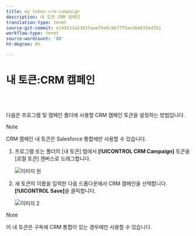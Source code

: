 ```yaml
---
title: my token-crm-campaign
description: 내 토큰 CRM 캠페인
translation-type: tm+mt
source-git-commit: e149133a5383faaef5e9c9b7775ae36e633ed7b1
workflow-type: tm+mt
source-wordcount: '88'
ht-degree: 0%

---
```



# 내 토큰:CRM 캠페인

<br> 

다음은 프로그램 및 캠페인 폴더에 사용할 CRM 캠페인 토큰을 설정하는 방법입니다.

>[!NOTE]
>
>CRM 캠페인 내 토큰은 Salesforce 통합에만 사용할 수 있습니다.

1. 프로그램 또는 폴더의 [내 토큰] 탭에서 **[!UICONTROL CRM Campaign]** 토큰을 [로컬 토큰] 캔버스로 드래그합니다.

   ![이미지 원](/help/sky/assets/my-tokens/my-token-crm-campaign/my-token-crm-campaign-1.png)

2. 새 토큰의 이름을 입력한 다음 드롭다운에서 CRM 캠페인을 선택합니다. **[!UICONTROL Save]**&#x200B;을 클릭합니다.

   ![이미지 2](/help/sky/assets/my-tokens/my-token-crm-campaign/my-token-crm-campaign-2.png)

>[!NOTE]
>
>이 내 토큰은 구독에 CRM 통합이 있는 경우에만 사용할 수 있습니다.
